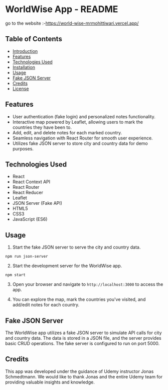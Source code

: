 # WorldWise App - README

go to the website :-https://world-wise-mrmohittiwari.vercel.app/

## Table of Contents

- [Introduction](#introduction)
- [Features](#features)
- [Technologies Used](#technologies-used)
- [Installation](#installation)
- [Usage](#usage)
- [Fake JSON Server](#fake-json-server)
- [Credits](#credits)
- [License](#license)

## Features

- User authentication (fake login) and personalized notes functionality.
- Interactive map powered by Leaflet, allowing users to mark the countries they have been to.
- Add, edit, and delete notes for each marked country.
- Seamless navigation with React Router for smooth user experience.
- Utilizes fake JSON server to store city and country data for demo purposes.

## Technologies Used

- React
- React Context API
- React Router
- React Reducer
- Leaflet
- JSON Server (Fake API)
- HTML5
- CSS3
- JavaScript (ES6)

## Usage

1. Start the fake JSON server to serve the city and country data.

```
npm run json-server
```

2. Start the development server for the WorldWise app.

```
npm start
```

3. Open your browser and navigate to `http://localhost:3000` to access the app.

4. You can explore the map, mark the countries you've visited, and add/edit notes for each country.

## Fake JSON Server

The WorldWise app utilizes a fake JSON server to simulate API calls for city and country data. The data is stored in a JSON file, and the server provides basic CRUD operations. The fake server is configured to run on port 5000.

## Credits

This app was developed under the guidance of Udemy instructor Jonas Schmedtmann. We would like to thank Jonas and the entire Udemy team for providing valuable insights and knowledge.
